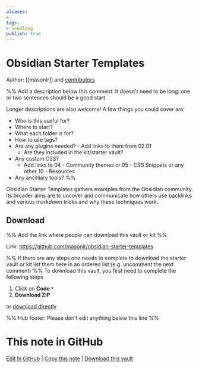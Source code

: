 ```yaml
---
aliases: 
- 
tags:
- seedling
publish: true
---
```


# Obsidian Starter Templates
Author: [[masonlr]] and [contributors](https://github.com/masonlr/obsidian-starter-templates/graphs/contributors)

%% Add a description below this comment. It doesn't need to be long: one or two sentences should be a good start. 

Longer descriptions are also welcome! A few things you could cover are: 
- Who is this useful for?
- Where to start?
- What each folder is for?
- How to use tags?
- Are any plugins needed? - Add links to them from 02.01
	- Are they included in the kit/starter vault?
- Any custom CSS? 
	- Add links to 04 - Community themes or 05 - CSS Snippets or any other 10 - Resources
- Any ancilliary tools?
%%

Obsidian Starter Templates gathers examples from the Obsidian community. Its broader aims are to uncover and communicate how others use backlinks and various markdown tricks and why these techniques work.

## Download 

%% Add the link where people can download this vault or kit %%

Link: https://github.com/masonlr/obsidian-starter-templates

%% If there are any steps one needs to complete to download the starter vault or kit list them here in an ordered list (e.g. uncomment the next comment)
%%
To download this vault, you first need to complete the following steps
1. Click on **Code ˅**
2. **Download ZIP**

or [download directly](https://github.com/masonlr/obsidian-starter-templates/archive/refs/heads/master.zip)


%% Hub footer: Please don't edit anything below this line %%

# This note in GitHub

<span class="git-footer">[Edit In GitHub](https://github.dev/obsidian-community/obsidian-hub/blob/main/03%20-%20Showcases%20%26%20Templates/Vaults/Obsidian%20Starter%20Templates.md "git-hub-edit-note") | [Copy this note](https://raw.githubusercontent.com/obsidian-community/obsidian-hub/main/03%20-%20Showcases%20%26%20Templates/Vaults/Obsidian%20Starter%20Templates.md "git-hub-copy-note") | [Download this vault](https://github.com/obsidian-community/obsidian-hub/archive/refs/heads/main.zip "git-hub-download-vault") </span>
